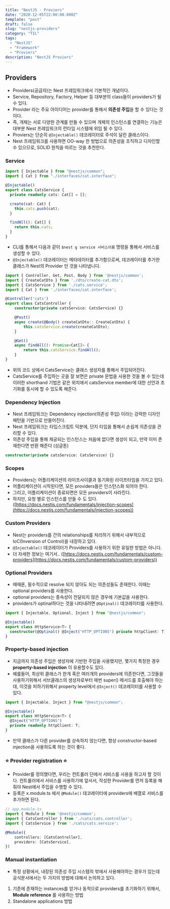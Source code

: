 ```yaml
---
title: "NestJS - Proviers"
date: "2020-12-05T22:00:00.000Z"
template: "post"
draft: false
slug: "nestjs-providers"
category: "TIL"
tags:
  - "NestJS"
  - "Framework"
  - "Proviers"
description: "NestJS Proviers"
---
```


## Providers

- Providers(공급자)는 Nest 프레임워크에서 기본적인 개념이다.
- Service, Repository, Factory, Helper 등 대부분의 class들이 providers가 될 수 있다.
- Provider 라는 주요 아이디어는 provider를 통해서 **의존성 주입**을 할 수 있다는 것이다.
- 즉, 개체는 서로 다양한 관계를 만들 수 있으며 개체의 인스턴스를 연결하는 기능은 대부분 Nest 프레임워크의 런타임 시스템에 위임 될 수 있다.
- Proviers는 단순히 `@Injectable()` 데코레이터로 주석이 달린 클래스이다.
- Nest 프레임워크를 사용하면 OO-way 한 방법으로 의존성을 조직하고 디자인할 수 있으므로, SOLID 원칙을 따르는 것을 추천한다.

### Service

```ts
import { Injectable } from "@nestjs/common";
import { Cat } from "./interfaces/cat.interface";

@Injectable()
export class CatsService {
  private readonly cats: Cat[] = [];

  create(cat: Cat) {
    this.cats.push(cat);
  }

  findAll(): Cat[] {
    return this.cats;
  }
}
```

- CLI를 통해서 다음과 같이 `$nest g service 서비스이름` 명령을 통해서 서비스를 생성할 수 있다.
- `@Injectable()` 데코레이터는 메타데이터를 추가함으로써, 데코레이터를 추가한 클래스가 Nest의 Provider 인 것을 나타냅니다.

```ts
import { Controller, Get, Post, Body } from '@nestjs/common';
import { CreateCatDto } from './dto/create-cat.dto';
import { CatsService } from './cats.service';
import { Cat } from './interfaces/cat.interface';

@Controller('cats')
export class CatsController {
	constructor(private catsService: CatsService) {}

	@Post()
	async create(@Body() createCatDto:: CreateCatDto) {
		this.catsService.create(createCatDto);
	}

	@Get()
	async findAll(): Promise<Cat[]> {
		return this.catsService.findAll();
	}
}
```

- 위의 코드 상에서 CatsService는 클래스 생성자를 통해서 주입되어진다.
- CatsService를 주입하는 곳을 잘 보면은 private 문법을 사용한 것을 볼 수 있는데 이러한 shorthand 기법은 같은 위치에서 catsService member에 대한 선언과 초기화를 동시에 할 수 있도록 해준다.

### Dependency Injection

- Nest 프레임워크는 Dependency injection(의존성 주입) 이라는 강력한 디자인 패턴을 기반으로 만들어진다.
- Nest 프레임워크는 타입스크립트 덕분에, 단지 타입을 통해서 손쉽게 의존성을 관리할 수 있다.
- 의존성 주입을 통해 제공되는 인스턴스는 처음에 없다면 생성이 되고, 만약 이미 존재한다면 반환 해준다 (싱글톤)

```ts
constructor(private catsService: CatsService) {}
```

### Scopes

- Providers는 어플리케이션의 라이프사이클과 동기화된 라이프타임을 가지고 있다.
- 어플리케이션이 시작된다면, 모든 providers들은 인스턴스화 되어야 한다.
- 그리고, 어플리케이션이 종료되면은 모든 providers이 사라진다.
- 하지만, 요청 별로 인스턴스를 만들 수 도 있다. ([https://docs.nestjs.com/fundamentals/injection-scopes](https://docs.nestjs.com/fundamentals/injection-scopes))

### Custom Providers

- Nest는 providers를 간의 relationships를 처리하기 위해서 내부적으로 IoC(Inversion of Control)을 내장하고 있다.
- `@Injectable()` 데코레이터가 Providers를 사용하기 위한 유일한 방법은 아니다.
- 더 자세한 정보는 여기서.. ([https://docs.nestjs.com/fundamentals/custom-providers](https://docs.nestjs.com/fundamentals/custom-providers))

### Optional Providers

- 때때론, 필수적으로 resolve 되지 않아도 되는 의존성들도 존재한다. 이때는 optional providers를 사용한다.
- optional providers는 종속성이 전달되지 않은 경우에 기본값을 사용한다.
- providers가 optinal하다는 것을 나타내려면 `@Optinal()` 데코레이터를 사용한다.

```ts
import { Injectable, Optional, Inject } from "@nestjs/common";

@Injectable()
export class HttpService<T> {
  constructor(@Optinal() @Inject("HTTP_OPTIONS") private httpClient: T) {}
}
```

### Property-based injection

- 지금까지 의존성 주입은 생성자에 기반한 주입을 사용했지만, 몇가지 특정한 경우 **property-based injection** 이 유용할수도 있다.
- 예를들어, 최상위 클래스가 한개 혹은 여러개의 providers에 의존한다면, 그것들을 사용하기위해서 서브클래스의 생성자로부터 매번 super() 메서드를 호출해야 하는데, 이것을 피하기위해서 property level에서 `@Inject()` 데코레이터를 사용할 수 있다.

```ts
import { Injectable, Inject } from "@nestjs/common";

@Injectable()
export class HttpService<T> {
  @Inject("HTTP_OPTIONS")
  private readonly httpClient: T;
}
```

- 만약 클래스가 다른 provider를 상속하지 않는다면, 항상 constructor-based injection을 사용하도록 하는 것이 좋다.

### ⭐️ Provider registration ⭐️

- Provider를 정의했다면, 우리는 컨트롤러 단에서 서비스를 사용을 하고자 할 것이다. 컨트롤러에서 서비스를 사용하기에 앞서서, 작성한 Provider를 먼저 등록을 해줘야 Nest에서 주입을 수행할 수 있다.
- 등록은 x.module.ts 에서 `@Module()` 데코레이터에 providers에 배열로 서비스를 추가하면 된다.

```ts
// app.module.ts
import { Module } from '@nestjs/common';
import { CatsController } from './cats/cats.controller';
import { CatsService } from './cats/cats.service';

@Module({
	controllers: [CatsController],
	providers: [CatsService],
})
```

### Manual instantiation

- 특정 상황에서, 내장된 의존성 주입 시스템의 밖에서 사용해야하는 경우가 있는데 공식문서에서는 두 가지의 방법에 대해서 논의하고 있다.

1. 기존에 존재하는 instances를 얻거나 동적으로 providers를 초기화하기 위해서, **Module reference** 를 사용하는 방법
2. Standalone applications 방법
